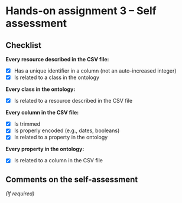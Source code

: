 # Hands-on assignment 3 – Self assessment

## Checklist

**Every resource described in the CSV file:**

- [X] Has a unique identifier in a column (not an auto-increased integer)
- [X] Is related to a class in the ontology

**Every class in the ontology:**

- [X] Is related to a resource described in the CSV file

**Every column in the CSV file:**

- [X] Is trimmed
- [X] Is properly encoded (e.g., dates, booleans)
- [X] Is related to a property in the ontology

**Every property in the ontology:**

- [X] Is related to a column in the CSV file

## Comments on the self-assessment
_(If required)_
<!-- We have to review the property of OPERADOR and to change the ontology file -->
<!-- We also need to review about the property of "FECHA_ALTA", "FECHA_APERTURA" and the property about hasPublicationsDates -->
